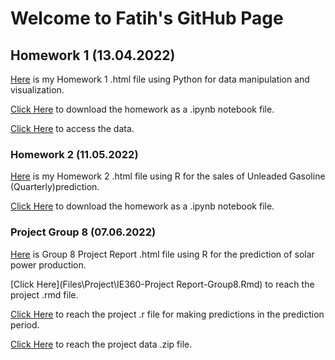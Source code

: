 # Welcome to Fatih's GitHub Page

## Homework 1 (13.04.2022)

  [Here](Files\Homework1\Homework1.html) is my Homework 1 .html file using Python for data manipulation and visualization.
  
  [Click Here](Files\Homework1\Homework1.ipynb) to download the homework as a .ipynb notebook file.
  
  [Click Here](Files\Homework1\Data.zip) to access the data.
    
### Homework 2 (11.05.2022)
  [Here](Files\Homework2\Homework2.html) is my Homework 2 .html file using R for the sales of Unleaded Gasoline (Quarterly)prediction.
  
  [Click Here](Files\Homework2\Homework2.ipynb) to download the homework as a .ipynb notebook file.

### Project Group 8 (07.06.2022)

  [Here](Files\Project\IE360-Project-Report-Group8.html) is Group 8 Project Report .html file using R for the prediction of solar power production.
  
  [Click Here](Files\Project\IE360-Project Report-Group8.Rmd) to reach the project .rmd file.
  
  [Click Here](Files\Project\ProjectGroup8.R) to reach the project .r file for making predictions in the prediction period.
  
  [Click Here](Files\Project\2022-06-07_production_weather.zip) to reach the project data .zip file. 
